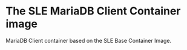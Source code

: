 # The SLE MariaDB Client Container image

MariaDB Client container based on the SLE Base Container Image.
